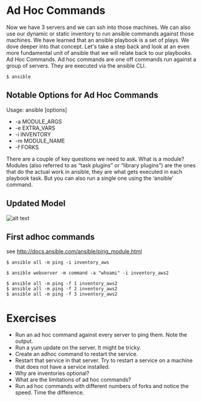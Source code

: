 Ad Hoc Commands
===
Now we have 3 servers and we can ssh into those machines. We can also use our dynamic or static inventory to run ansible commands against those machines. We have learned that an ansible playbook is a set of plays. We dove deeper into that concept. Let's take a step back and look at an even more fundamental unit of ansible that we will relate back to our playbooks. Ad Hoc Commands. Ad hoc commands are one off commands run against a group of servers. They are executed via the ansible CLI. 

```
$ ansible
```

Notable Options for Ad Hoc Commands
---

Usage: ansible <host-pattern> [options]

* -a MODULE_ARGS
* -e EXTRA_VARS
* -i INVENTORY
* -m MODULE_NAME
* -f FORKS

There are a couple of key questions we need to ask. What is a module? Modules (also referred to as “task plugins” or “library plugins”) are the ones that do the actual work in ansible, they are what gets executed in each playbook task. But you can also run a single one using the ‘ansible’ command.


Updated Model
---

![alt text](https://raw.githubusercontent.com/vccabral/ansible-101/master/model%20state%203.png "Model of Ansible")

First adhoc commands
---

see http://docs.ansible.com/ansible/ping_module.html

```
$ ansible all -m ping -i inventory_aws
```

```
$ ansible webserver -m command -a "whoami" -i inventory_aws2
```

```
$ ansible all -m ping -f 1 inventory_aws2
$ ansible all -m ping -f 2 inventory_aws2
$ ansible all -m ping -f 3 inventory_aws2
```


Exercises
===
* Run an ad hoc command against every server to ping them. Note the output.
* Run a yum update on the server. It might be tricky.
* Create an adhoc command to restart the service.
* Restart that service in that server. Try to restart a service on a machine that does not have a service installed.
* Why are inventories optional?
* What are the limitations of ad hoc commands?
* Run ad hoc commands with different numbers of forks and notice the speed. Time the difference.


